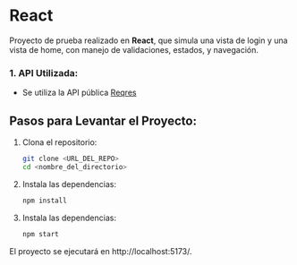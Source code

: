 # React

Proyecto de prueba realizado en **React**, que simula una vista de login y una vista de home, con manejo de validaciones, estados, y navegación.

### 1. **API Utilizada:**

- Se utiliza la API pública [Reqres](https://reqres.in)

## Pasos para Levantar el Proyecto:

1. Clona el repositorio:

   ```bash
   git clone <URL_DEL_REPO>
   cd <nombre_del_directorio>
   ```

2. Instala las dependencias:
   ```bash
   npm install
   ```
3. Instala las dependencias:
   ```bash
   npm start
   ```

El proyecto se ejecutará en http://localhost:5173/.
